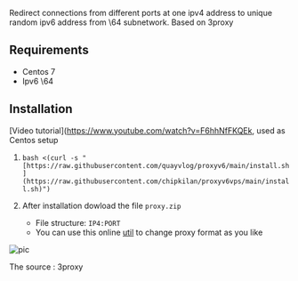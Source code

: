 Redirect connections from different ports at one ipv4 address to unique random ipv6 address from \64 subnetwork. Based on 3proxy

## Requirements
- Centos 7
- Ipv6 \64

## Installation
[Video tutorial](https://www.youtube.com/watch?v=F6hhNfFKQEk, used as Centos setup

1. `bash <(curl -s "[https://raw.githubusercontent.com/quayvlog/proxyv6/main/install.sh](https://raw.githubusercontent.com/chipkilan/proxyv6vps/main/install.sh)")`

1. After installation dowload the file `proxy.zip`
   * File structure: `IP4:PORT`
   * You can use this online [util](https://www.youtube.com/watch?v=F6hhNfFKQEk
) to change proxy format as you like



![pic](pic.png)



The source : 3proxy
